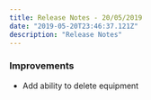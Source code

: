 ```yaml
---
title: Release Notes - 20/05/2019
date: "2019-05-20T23:46:37.121Z"
description: "Release Notes"
---
```


### Improvements

- Add ability to delete equipment
